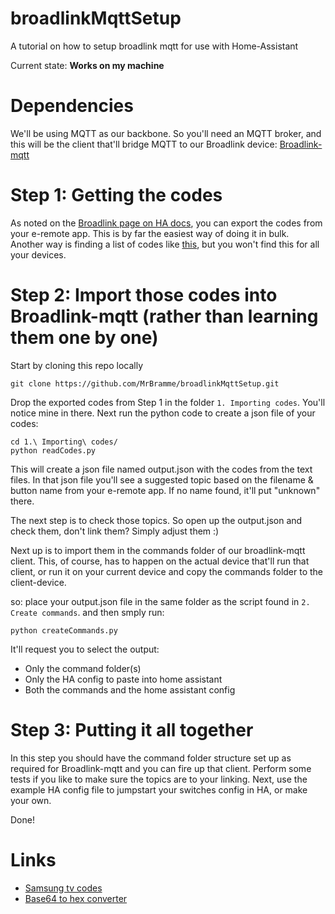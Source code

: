 # broadlinkMqttSetup
A tutorial on how to setup broadlink mqtt for use with Home-Assistant

Current state: **Works on my machine**

# Dependencies
We'll be using MQTT as our backbone. So you'll need an MQTT broker, and this will be the client that'll bridge MQTT to our Broadlink device: [Broadlink-mqtt](https://github.com/eschava/broadlink-mqtt)

# Step 1: Getting the codes
As noted on the [Broadlink page on HA docs](https://www.home-assistant.io/components/switch.broadlink/), you can export the codes from your e-remote app. This is by far the easiest way of doing it in bulk.  
Another way is finding a list of codes like [this](https://github.com/yahat/broadlink_mini_homeassistant_ir_codes_samsung_tv), but you won't find this for all your devices.

# Step 2: Import those codes into Broadlink-mqtt (rather than learning them one by one)
Start by cloning this repo locally
```
git clone https://github.com/MrBramme/broadlinkMqttSetup.git
```

Drop the exported codes from Step 1 in the folder `1. Importing codes`. You'll notice mine in there. Next run the python code to create a json file of your codes:
```
cd 1.\ Importing\ codes/
python readCodes.py
```
This will create a json file named output.json with the codes from the text files. In that json file you'll see a suggested topic based on the filename & button name from your e-remote app. If no name found, it'll put "unknown" there.

The next step is to check those topics. So open up the output.json and check them, don't link them? Simply adjust them :)

Next up is to import them in the commands folder of our broadlink-mqtt client. This, of course, has to happen on the actual device that'll run that client, or run it on your current device and copy the commands folder to the client-device.

so: place your output.json file in the same folder as the script found in `2. Create commands`. and then smply run:
```
python createCommands.py
```
It'll request you to select the output:
- Only the command folder(s)
- Only the HA config to paste into home assistant
- Both the commands and the home assistant config

# Step 3: Putting it all together
In this step you should have the command folder structure set up as required for Broadlink-mqtt and you can fire up that client. Perform some tests if you like to make sure the topics are to your linking.
Next, use the example HA config file to jumpstart your switches config in HA, or make your own.

Done!

# Links

- [Samsung tv codes](https://github.com/yahat/broadlink_mini_homeassistant_ir_codes_samsung_tv)
- [Base64 to hex converter](https://cryptii.com/pipes/base64-to-hex)
